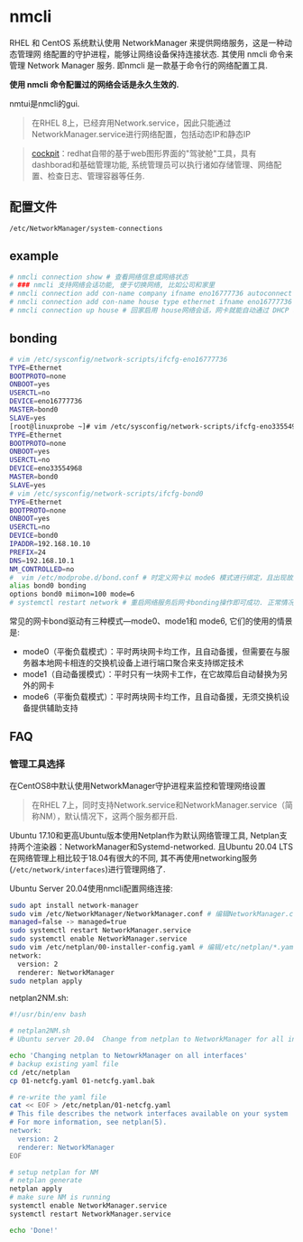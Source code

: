 # nmcli
RHEL 和 CentOS 系统默认使用 NetworkManager 来提供网络服务，这是一种动态管理网
络配置的守护进程，能够让网络设备保持连接状态. 其使用 nmcli 命令来管理 Network 
Manager 服务. 即nmcli 是一款基于命令行的网络配置工具.

**使用 nmcli 命令配置过的网络会话是永久生效的.**

nmtui是nmcli的gui.

> 在RHEL 8上，已经弃用Network.service，因此只能通过NetworkManager.service进行网络配置，包括动态IP和静态IP

> [cockpit](https://www.kclouder.cn/howtocockpit/)：redhat自带的基于web图形界面的"驾驶舱"工具，具有dashborad和基础管理功能, 系统管理员可以执行诸如存储管理、网络配置、检查日志、管理容器等任务.

## 配置文件
`/etc/NetworkManager/system-connections`

## example
```bash
# nmcli connection show # 查看网络信息或网络状态
# ### nmcli 支持网络会话功能, 便于切换网络, 比如公司和家里
# nmcli connection add con-name company ifname eno16777736 autoconnect no type ethernet ip4 192.168.10.10/24 gw4 192.168.10.1 # autoconnect no 参数设置该网络会话默认不被自动激活，以及用 ip4 及 gw4 参数手动指定网络的 IP 地址
# nmcli connection add con-name house type ethernet ifname eno16777736 # 从外部 DHCP 服务器自动获得 IP 地址，因此不需要进行手动指定
# nmcli connection up house # 回家启用 house网络会话，网卡就能自动通过 DHCP 获取到 IP 地址
```

## bonding
```bash
# vim /etc/sysconfig/network-scripts/ifcfg-eno16777736
TYPE=Ethernet 
BOOTPROTO=none 
ONBOOT=yes 
USERCTL=no 
DEVICE=eno16777736 
MASTER=bond0 
SLAVE=yes 
[root@linuxprobe ~]# vim /etc/sysconfig/network-scripts/ifcfg-eno33554968 
TYPE=Ethernet 
BOOTPROTO=none 
ONBOOT=yes 
USERCTL=no 
DEVICE=eno33554968 
MASTER=bond0 
SLAVE=yes
# vim /etc/sysconfig/network-scripts/ifcfg-bond0 
TYPE=Ethernet 
BOOTPROTO=none 
ONBOOT=yes 
USERCTL=no 
DEVICE=bond0 
IPADDR=192.168.10.10 
PREFIX=24 
DNS=192.168.10.1 
NM_CONTROLLED=no
#  vim /etc/modprobe.d/bond.conf # 时定义网卡以 mode6 模式进行绑定，且出现故障时自动切换的时间为 100 毫秒
alias bond0 bonding 
options bond0 miimon=100 mode=6
# systemctl restart network # 重启网络服务后网卡bonding操作即可成功. 正常情况下只有 bond0 网卡设备才会有 IP 地址等信息
```

常见的网卡bond驱动有三种模式—mode0、mode1和 mode6, 它们的使用的情景是:
- mode0（平衡负载模式）：平时两块网卡均工作，且自动备援，但需要在与服务器本地网卡相连的交换机设备上进行端口聚合来支持绑定技术
- mode1（自动备援模式）：平时只有一块网卡工作，在它故障后自动替换为另外的网卡
- mode6（平衡负载模式）：平时两块网卡均工作，且自动备援，无须交换机设备提供辅助支持

## FAQ
### 管理工具选择
在CentOS8中默认使用NetworkManager守护进程来监控和管理网络设置

> 在RHEL 7上，同时支持Network.service和NetworkManager.service（简称NM），默认情况下，这两个服务都开启.

Ubuntu 17.10和更高Ubuntu版本使用Netplan作为默认网络管理工具, Netplan支持两个渲染器：NetworkManager和Systemd-networked. 且Ubuntu 20.04 LTS 在网络管理上相比较于18.04有很大的不同, 其不再使用networking服务(`/etc/network/interfaces`)进行管理网络了.

Ubuntu Server 20.04使用nmcli配置网络连接:
```bash
sudo apt install network-manager
sudo vim /etc/NetworkManager/NetworkManager.conf # 编辑NetworkManager.conf文件并启用network-manager
managed=false -> managed=true
sudo systemctl restart NetworkManager.service
sudo systemctl enable NetworkManager.service
sudo vim /etc/netplan/00-installer-config.yaml # 编辑/etc/netplan/*.yaml(01-network-manager-all.yml/50-cloud-init.yaml等不同环境命名下的netplan配置文件)，使用下面的内容替换它
network:
  version: 2
  renderer: NetworkManager
sudo netplan apply
```

netplan2NM.sh:
```bash
#!/usr/bin/env bash

# netplan2NM.sh
# Ubuntu server 20.04  Change from netplan to NetworkManager for all interfaces

echo 'Changing netplan to NetowrkManager on all interfaces'
# backup existing yaml file
cd /etc/netplan
cp 01-netcfg.yaml 01-netcfg.yaml.bak

# re-write the yaml file
cat << EOF > /etc/netplan/01-netcfg.yaml
# This file describes the network interfaces available on your system
# For more information, see netplan(5).
network:
  version: 2
  renderer: NetworkManager
EOF

# setup netplan for NM
# netplan generate
netplan apply
# make sure NM is running
systemctl enable NetworkManager.service
systemctl restart NetworkManager.service

echo 'Done!'
```